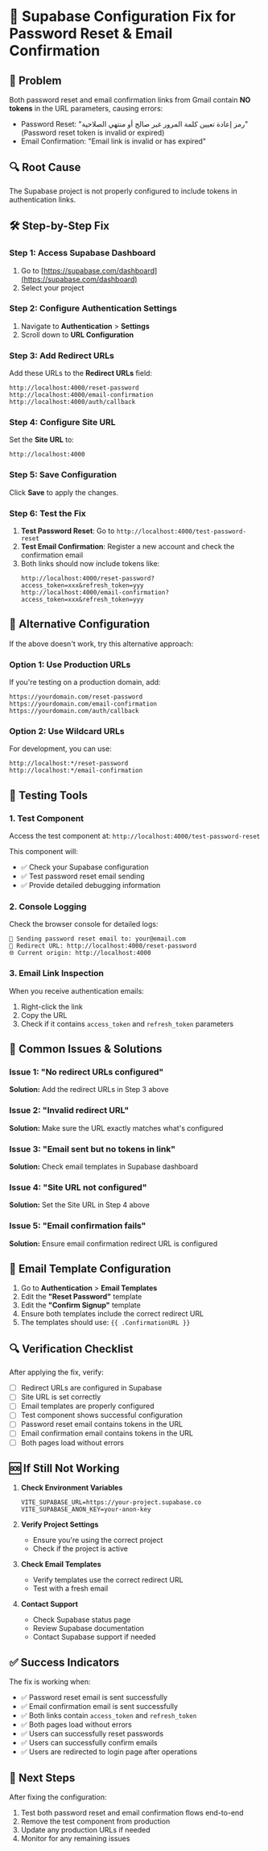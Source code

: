 # 🔧 Supabase Configuration Fix for Password Reset & Email Confirmation

## 🚨 Problem
Both password reset and email confirmation links from Gmail contain **NO tokens** in the URL parameters, causing errors:
- Password Reset: "رمز إعادة تعيين كلمة المرور غير صالح أو منتهي الصلاحية" (Password reset token is invalid or expired)
- Email Confirmation: "Email link is invalid or has expired"

## 🔍 Root Cause
The Supabase project is not properly configured to include tokens in authentication links.

## 🛠️ Step-by-Step Fix

### Step 1: Access Supabase Dashboard
1. Go to [https://supabase.com/dashboard](https://supabase.com/dashboard)
2. Select your project

### Step 2: Configure Authentication Settings
1. Navigate to **Authentication** > **Settings**
2. Scroll down to **URL Configuration**

### Step 3: Add Redirect URLs
Add these URLs to the **Redirect URLs** field:
```
http://localhost:4000/reset-password
http://localhost:4000/email-confirmation
http://localhost:4000/auth/callback
```

### Step 4: Configure Site URL
Set the **Site URL** to:
```
http://localhost:4000
```

### Step 5: Save Configuration
Click **Save** to apply the changes.

### Step 6: Test the Fix
1. **Test Password Reset**: Go to `http://localhost:4000/test-password-reset`
2. **Test Email Confirmation**: Register a new account and check the confirmation email
3. Both links should now include tokens like:
   ```
   http://localhost:4000/reset-password?access_token=xxx&refresh_token=yyy
   http://localhost:4000/email-confirmation?access_token=xxx&refresh_token=yyy
   ```

## 🔧 Alternative Configuration

If the above doesn't work, try this alternative approach:

### Option 1: Use Production URLs
If you're testing on a production domain, add:
```
https://yourdomain.com/reset-password
https://yourdomain.com/email-confirmation
https://yourdomain.com/auth/callback
```

### Option 2: Use Wildcard URLs
For development, you can use:
```
http://localhost:*/reset-password
http://localhost:*/email-confirmation
```

## 🧪 Testing Tools

### 1. Test Component
Access the test component at: `http://localhost:4000/test-password-reset`

This component will:
- ✅ Check your Supabase configuration
- ✅ Test password reset email sending
- ✅ Provide detailed debugging information

### 2. Console Logging
Check the browser console for detailed logs:
```
🔧 Sending password reset email to: your@email.com
🔗 Redirect URL: http://localhost:4000/reset-password
🌐 Current origin: http://localhost:4000
```

### 3. Email Link Inspection
When you receive authentication emails:
1. Right-click the link
2. Copy the URL
3. Check if it contains `access_token` and `refresh_token` parameters

## 🚨 Common Issues & Solutions

### Issue 1: "No redirect URLs configured"
**Solution:** Add the redirect URLs in Step 3 above

### Issue 2: "Invalid redirect URL"
**Solution:** Make sure the URL exactly matches what's configured

### Issue 3: "Email sent but no tokens in link"
**Solution:** Check email templates in Supabase dashboard

### Issue 4: "Site URL not configured"
**Solution:** Set the Site URL in Step 4 above

### Issue 5: "Email confirmation fails"
**Solution:** Ensure email confirmation redirect URL is configured

## 📧 Email Template Configuration

1. Go to **Authentication** > **Email Templates**
2. Edit the **"Reset Password"** template
3. Edit the **"Confirm Signup"** template
4. Ensure both templates include the correct redirect URL
5. The templates should use: `{{ .ConfirmationURL }}`

## 🔍 Verification Checklist

After applying the fix, verify:

- [ ] Redirect URLs are configured in Supabase
- [ ] Site URL is set correctly
- [ ] Email templates are properly configured
- [ ] Test component shows successful configuration
- [ ] Password reset email contains tokens in the URL
- [ ] Email confirmation email contains tokens in the URL
- [ ] Both pages load without errors

## 🆘 If Still Not Working

1. **Check Environment Variables**
   ```env
   VITE_SUPABASE_URL=https://your-project.supabase.co
   VITE_SUPABASE_ANON_KEY=your-anon-key
   ```

2. **Verify Project Settings**
   - Ensure you're using the correct project
   - Check if the project is active

3. **Check Email Templates**
   - Verify templates use the correct redirect URL
   - Test with a fresh email

4. **Contact Support**
   - Check Supabase status page
   - Review Supabase documentation
   - Contact Supabase support if needed

## ✅ Success Indicators

The fix is working when:
- ✅ Password reset email is sent successfully
- ✅ Email confirmation email is sent successfully
- ✅ Both links contain `access_token` and `refresh_token`
- ✅ Both pages load without errors
- ✅ Users can successfully reset passwords
- ✅ Users can successfully confirm emails
- ✅ Users are redirected to login page after operations

## 🔄 Next Steps

After fixing the configuration:
1. Test both password reset and email confirmation flows end-to-end
2. Remove the test component from production
3. Update any production URLs if needed
4. Monitor for any remaining issues
